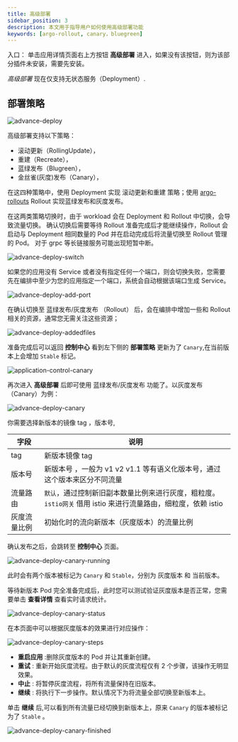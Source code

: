 ```yaml
---
title: 高级部署
sidebar_position: 3
description: 本文用于指导用户如何使用高级部署功能
keywords: [argo-rollout, canary，bluegreen]
---
```


入口： 单击应用详情页面右上方按钮 **高级部署** 进入，如果没有该按钮，则为该部分插件未安装，需要先安装。

_高级部署_ 现在仅支持无状态服务（Deployment）.

## 部署策略

![advance-deploy](assets/advance-deploy.png)

高级部署支持以下策略：

- 滚动更新（RollingUpdate），
- 重建（Recreate），
- 蓝绿发布（Blugreen），
- 金丝雀(灰度)发布（Canary），

在这四种策略中，使用 Deployment 实现 滚动更新和重建 策略；使用 [argo-rollouts](https://argoproj.github.io/argo-rollouts) Rollout 实现蓝绿发布和灰度发布。

在这两类策略切换时，由于 workload 会在 Deployment 和 Rollout 中切换，会导致流量切换。
确认切换后需要等待 Rollout 准备完成后才能继续操作，Rollout 会启动与 Deployment 相同数量的 Pod 并在启动完成后将流量切换至 Rollout 管理的 Pod。
对于 grpc 等长链接服务可能出现短暂中断。

![advance-deploy-switch](assets/advance-deploy-switch.png)

如果您的应用没有 Service 或者没有指定任何一个端口，则会切换失败，您需要先在编排中至少为您的应用指定一个端口，系统会自动根据该端口生成 Service。

![advance-deploy-add-port](assets/advance-deploy-add-port.png)

在确认切换至 蓝绿发布/灰度发布 （Rollout） 后，会在编排中增加一些和 Rollout 相关的资源，通常您无需关注这些资源；

![advance-deploy-addedfiles](assets/advance-deploy-addedfiles.png)

准备完成后可以返回 **控制中心** 看到左下侧的 **部署策略** 更新为了 `Canary`,在当前版本上会增加 `Stable` 标记。

![application-control-canary](assets/application-control-canary.png)

再次进入 **高级部署** 后即可使用 蓝绿发布/灰度发布 功能了。以灰度发布（Canary）为例：

![advance-deploy-canary](assets/advance-deploy-canary.png)

你需要选择新版本的镜像 tag ，版本号,

| 字段         | 说明                                                                                                           |
| ------------ | -------------------------------------------------------------------------------------------------------------- |
| tag          | 新版本镜像 tag                                                                                                 |
| 版本号       | 新版本号 ，一般为 v1 v2 v1.1 等有语义化版本号，通过这个版本来区分不同流量                                      |
| 流量路由     | `默认`，通过控制新旧副本数量比例来进行灰度，粗粒度。 `istio网关` 借用 istio 来进行流量路由，细粒度，依赖 istio |
| 灰度流量比例 | 初始化时的流向新版本（灰度版本）的流量比例                                                                     |

确认发布之后，会跳转至 **控制中心** 页面。

![advance-deploy-canary-running](assets/advance-deploy-canary-running.png)

此时会有两个版本被标记为 `Canary` 和 `Stable`，分别为 灰度版本 和 当前版本。

等待新版本 Pod 完全准备完成后，此时您可以测试验证灰度版本是否正常，您需要单击 **查看详情** 查看实时请求统计。

![advance-deploy-canary-status](assets/advance-deploy-canary-status.png)

在本页面中可以根据灰度版本的效果进行对应操作：

![advance-deploy-canary-steps](assets/advance-deploy-canary-steps.png)

- **重启应用** :删除灰度版本的 Pod 并让其重新创建。
- **重试** : 重新开始灰度流程。由于默认的灰度流程仅有 2 个步骤，该操作无明显效果。
- **中止** : 将暂停灰度流程，将所有流量保持在旧版本。
- **继续** : 将执行下一步操作。默认情况下为将流量全部切换至新版本上。

单击 **继续** 后,可以看到所有流量已经切换到新版本上，原来 `Canary` 的版本被标记为了 `Stable` 。

![advance-deploy-canary-finished](assets/advance-deploy-canary-finished.png)
